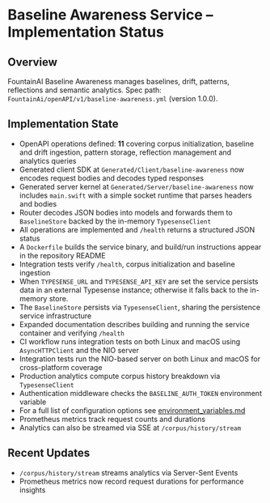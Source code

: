 # Baseline Awareness Service – Implementation Status

## Overview
FountainAI Baseline Awareness manages baselines, drift, patterns, reflections and semantic analytics.
Spec path: `FountainAi/openAPI/v1/baseline-awareness.yml` (version 1.0.0).

## Implementation State
- OpenAPI operations defined: **11** covering corpus initialization, baseline and drift ingestion, pattern storage, reflection management and analytics queries
- Generated client SDK at `Generated/Client/baseline-awareness` now encodes request bodies and decodes typed responses
- Generated server kernel at `Generated/Server/baseline-awareness` now includes `main.swift` with a simple socket runtime that parses headers and bodies
- Router decodes JSON bodies into models and forwards them to ``BaselineStore`` backed by the in-memory ``TypesenseClient``
- All operations are implemented and `/health` returns a structured JSON status
- A `Dockerfile` builds the service binary, and build/run instructions appear in the repository README
- Integration tests verify `/health`, corpus initialization and baseline ingestion
- When `TYPESENSE_URL` and `TYPESENSE_API_KEY` are set the service persists data in an external Typesense instance; otherwise it falls back to the in-memory store.
- The `BaselineStore` persists via `TypesenseClient`, sharing the persistence service infrastructure
- Expanded documentation describes building and running the service container and verifying `/health`
- CI workflow runs integration tests on both Linux and macOS using `AsyncHTTPClient` and the NIO server
- Integration tests run the NIO-based server on both Linux and macOS for cross-platform coverage
- Production analytics compute corpus history breakdown via `TypesenseClient`
- Authentication middleware checks the `BASELINE_AUTH_TOKEN` environment variable
- For a full list of configuration options see [environment_variables.md](../../../../../docs/environment_variables.md)
- Prometheus metrics track request counts and durations
- Analytics can also be streamed via SSE at `/corpus/history/stream`
## Recent Updates
- `/corpus/history/stream` streams analytics via Server-Sent Events
- Prometheus metrics now record request durations for performance insights
